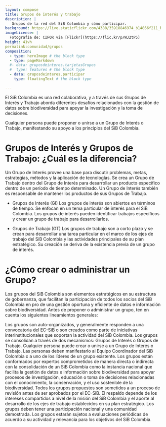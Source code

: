 ```yaml
---
layout: compose
title: Grupos de interés y trabajo
description: |
   Grupos de la red del SiB Colombia y cómo participar.
background: https://live.staticflickr.com/4388/35918846974_b14866f211_b.jpg
imageLicense: |
  Fotografía de: CIFOR vía [Flickr](https://flic.kr/p/WJ2tP5) 
height: 41vh
permalink:comunidad/grupos
composition:
  - type: heroImage # the block type
  - type: pageMarkdown
  #- data: gruposdeinteres.tarjetasGrupos
  #  type: features # the block type
  - data: gruposdeinteres.participar
    type: floatingText # the block type

---
```


El SiB Colombia es una red colaborativa, y a través de sus Grupos de Interés y Trabajo aborda diferentes desafíos relacionados con la gestión de datos sobre biodiversidad para apoyar la investigación y la toma de decisiones.

Cualquier persona puede proponer o unirse a un Grupo de Interés o Trabajo, manifestando su apoyo a los principios del SiB Colombia.


# Grupos de Interés y Grupos de Trabajo: ¿Cuál es la diferencia?

Un Grupo de Interés provee una base para discutir problemas, metas, estrategias, métodos y la aplicación de tecnologías. Se crea un Grupo de Trabajo dentro del Grupo de Interés para desarrollar un producto específico dentro de un período de tiempo determinado. Un Grupo de Interés también es responsable de mantener los productos de sus Grupos de Trabajo.

+ Grupos de Interés (GI)
Los grupos de interés son abiertos en términos de tiempo. Se enfocan en un tema particular de interés para el SiB Colombia. Los grupos de interés pueden identificar trabajos específicos y crear un grupo de trabajo para desarrollarlos.

+ Grupos de Trabajo (GT)
Los grupos de trabajo son a corto plazo y se crean para desarrollar una tarea particular en el marco de los ejes de trabajo del SiB Colombia y las actividades principales de su plan estratégico. Su creación se deriva de la existencia previa de un grupo de interés.

# ¿Cómo crear o administrar un Grupo?

Los grupos del SiB Colombia son elementos estratégicos en su estructura de gobernanza, que facilitan la participación de todos los socios del SiB Colombia en pro de una gestión oportuna y eficiente de datos e información sobre biodiversidad. Antes de proponer o administrar un grupo, ten en cuenta los siguientes lineamientos generales:

Los grupos son auto-organizados, y generalmente responden a una convocatoria del EC-SiB o son creados como parte de iniciativas interinstitucionales que soportan la actividad del SiB Colombia.
Los grupos se consolidan a través de dos mecanismos: Grupos de Interés o Grupos de Trabajo.
Cualquier persona puede crear o unirse a un Grupo de Interés o Trabajo. Las personas deben manifestarlo al Equipo Coordinador del SiB Colombia o a uno de los líderes de un grupo existente.
Los grupos están conformados por expertos comprometidos de manera directa o indirecta con la consolidación de un SiB Colombia como la instancia nacional que facilita la gestión de datos e información sobre biodiversidad para apoyar procesos de investigación, educación o toma de decisiones relacionadas con el conocimiento, la conservación, y el uso sostenible de la biodiversidad.
Todos los grupos propuestos son sometidos a un proceso de revisión antes de ser aprobados por el EC-SiB. El respaldo depende de los intereses compartidos a nivel de la misión del SiB Colombia y el aporte al desarrollo de los ejes de trabajo establecidos en su plan estratégico.
Los grupos deben tener una participación nacional y una comunidad demostrada.
Los grupos estarán sujetos a evaluaciones periódicas de acuerdo a su actividad y relevancia para los objetivos del SiB Colombia.

